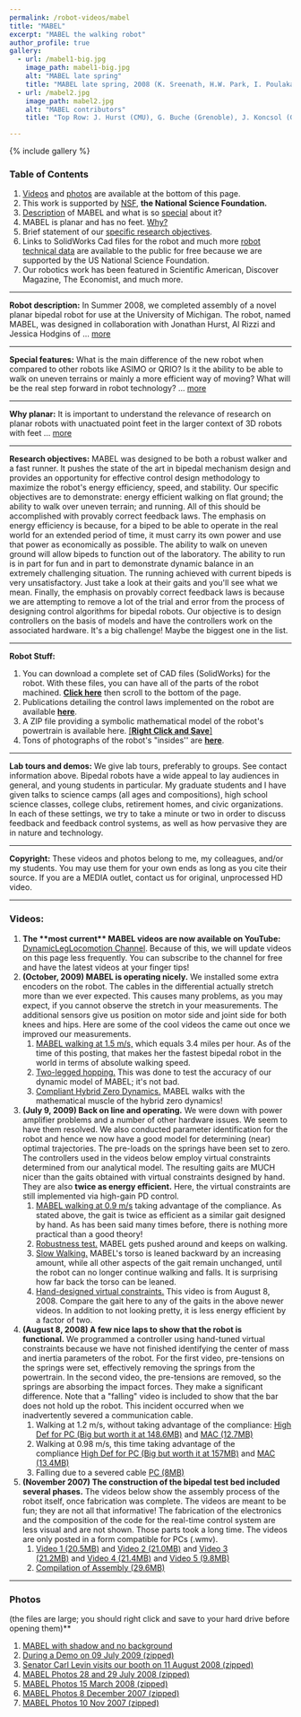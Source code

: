 ```yaml
---
permalink: /robot-videos/mabel
title: "MABEL"
excerpt: "MABEL the walking robot"
author_profile: true
gallery:
  - url: /mabel1-big.jpg
    image_path: mabel1-big.jpg
    alt: "MABEL late spring"
    title: "MABEL late spring, 2008 (K. Sreenath, H.W. Park, I. Poulakakis, J. Grizzle) "
  - url: /mabel2.jpg
    image_path: mabel2.jpg
    alt: "MABEL contributors"
    title: "Top Row: J. Hurst (CMU), G. Buche (Grenoble), J. Koncsol (GM); Bottom Row: B. Morris (Eaton), S. Zhang (CMU), and RABBIT (Grenoble) all contributed to the test-bed's conception, design, fabrication, and assembly. "

---
```


{% include gallery %}

### Table of Contents

1.  [Videos](#videos) and [photos](#photos) are available at the bottom of this page.
2.  This work is supported by [NSF](http://nsf.gov/), **the National Science Foundation.**
3.  [Description](#description) of MABEL and what is so [special](#features) about it?
4.  MABEL is planar and has no feet. [Why?](#planar)
5.  Brief statement of our [specific research objectives](#objectives).
6.  Links to SolidWorks Cad files for the robot and much more [robot technical data](#robotdata) are available to the public for free because we are supported by the US National Science Foundation.
7.  Our robotics work has been featured in Scientific American, Discover Magazine, The Economist, and much more.

* * *

**<a name="description"></a>Robot description:** In Summer 2008, we completed assembly of a novel planar bipedal robot for use at the University of Michigan. The robot, named MABEL, was designed in collaboration with Jonathan Hurst, Al Rizzi and Jessica Hodgins of ... [more](/robot-videos/mabel/description.html)

* * *

**<a name="features"></a>Special features:** What is the main difference of the new robot when compared to other robots like ASIMO or QRIO? Is it the ability to be able to walk on uneven terrains or mainly a more efficient way of moving? What will be the real step forward in robot technology? ... [more](/robot-videos/mabel/features.html)

* * *

**<a name="planar"></a>Why planar:** It is important to understand the relevance of research on planar robots with unactuated point feet in the larger context of 3D robots with feet ... [more](/robot-videos/mabel/relevance.html)

* * *

**<a name="objectives"></a>Research objectives:** MABEL was designed to be both a robust walker and a fast runner. It pushes the state of the art in bipedal mechanism design and provides an opportunity for effective control design methodology to maximize the robot's energy efficiency, speed, and stability. Our specific objectives are to demonstrate: energy efficient walking on flat ground; the ability to walk over uneven terrain; and running. All of this should be accomplished with provably correct feedback laws. The emphasis on energy efficiency is because, for a biped to be able to operate in the real world for an extended period of time, it must carry its own power and use that power as economically as possible. The ability to walk on uneven ground will allow bipeds to function out of the laboratory. The ability to run is in part for fun and in part to demonstrate dynamic balance in an extremely challenging situation. The running achieved with current bipeds is very unsatisfactory. Just take a look at their gaits and you'll see what we mean. Finally, the emphasis on provably correct feedback laws is because we are attempting to remove a lot of the trial and error from the process of designing control algorithms for bipedal robots. Our objective is to design controllers on the basis of models and have the controllers work on the associated hardware. It's a big challenge! Maybe the biggest one in the list.

* * *

**<a name="robotdata"></a>Robot Stuff:**

1.  You can download a complete set of CAD files (SolidWorks) for the robot. With these files, you can have all of the parts of the robot machined. [**Click here**](https://mime.engineering.oregonstate.edu/research/drl/publications.html) then scroll to the bottom of the page.
2.  Publications detailing the control laws implemented on the robot are available [**here**](/publications/robotics.html).
3.  A ZIP file providing a symbolic mathematical model of the robot's powertrain is available here. [\[**Right Click and Save**\]](/files/Transmission-Dynamics.zip)
4.  Tons of photographs of the robot's "insides'' are [**here**](#photos).

* * *

**<a name="tours"></a>Lab tours and demos:** We give lab tours, preferably to groups. See contact information above. Bipedal robots have a wide appeal to lay audiences in general, and young students in particular. My graduate students and I have given talks to science camps (all ages and compositions), high school science classes, college clubs, retirement homes, and civic organizations. In each of these settings, we try to take a minute or two in order to discuss feedback and feedback control systems, as well as how pervasive they are in nature and technology.

* * *

**Copyright:** These videos and photos belong to me, my colleagues, and/or my students. You may use them for your own ends as long as you cite their source. If you are a MEDIA outlet, contact us for original, unprocessed HD video.

* * *

### Videos:

1.  **The \*\*most current\*\* MABEL videos are now available on YouTube:** [DynamicLegLocomotion Channel](http://www.youtube.com/user/DynamicLegLocomotion). Because of this, we will update videos on this page less frequently. You can subscribe to the channel for free and have the latest videos at your finger tips!
2.  **(October, 2009) MABEL is operating nicely.** We installed some extra encoders on the robot. The cables in the differential actually stretch more than we ever expected. This causes many problems, as you may expect, if you cannot observe the stretch in your measurements. The additional sensors give us position on motor side and joint side for both knees and hips. Here are some of the cool videos the came out once we improved our measurements.
    1.  [MABEL walking at 1.5 m/s,](https://www.youtube.com/watch?v=FO6Sx2zDURE) which equals 3.4 miles per hour. As of the time of this posting, that makes her the fastest bipedal robot in the world in terms of absolute walking speed.
    2.  [Two-legged hopping.](https://www.youtube.com/watch?v=2GGmBMW0Mdw) This was done to test the accuracy of our dynamic model of MABEL; it's not bad.
    3.  [Compliant Hybrid Zero Dynamics.](https://www.youtube.com/watch?v=PJM1OHm4k74) MABEL walks with the mathematical muscle of the hybrid zero dynamics!
3.  **(July 9, 2009) Back on line and operating.** We were down with power amplifier problems and a number of other hardware issues. We seem to have them resolved. We also conducted parameter identification for the robot and hence we now have a good model for determining (near) optimal trajectories. The pre-loads on the springs have been set to zero. The controllers used in the videos below employ virtual constraints determined from our analytical model. The resulting gaits are MUCH nicer than the gaits obtained with virtual constraints designed by hand. They are also **twice as energy efficient.** Here, the virtual constraints are still implemented via high-gain PD control.
    1.  [MABEL walking at 0.9 m/s](http://www.youtube.com/watch?v=dz_7u2ruNpg&feature=channel_page) taking advantage of the compliance. As stated above, the gait is twice as efficient as a similar gait designed by hand. As has been said many times before, there is nothing more practical than a good theory!
    2.  [Robustness test.](http://www.youtube.com/watch?v=25EBpRYlU7Q&feature=channel_page) MABEL gets pushed around and keeps on walking.
    3.  [Slow Walking.](http://www.youtube.com/watch?v=pq-8yOtiRXE&feature=channel) MABEL's torso is leaned backward by an increasing amount, while all other aspects of the gait remain unchanged, until the robot can no longer continue walking and falls. It is surprising how far back the torso can be leaned.
    4.  [Hand-designed virtual constraints.](http://www.youtube.com/watch?v=oiDsffH-BKs&feature=channel) This video is from August 8, 2008. Compare the gait here to any of the gaits in the above newer videos. In addition to not looking pretty, it is less energy efficient by a factor of two.
4.  **(August 8, 2008) A few nice laps to show that the robot is functional.** We programmed a controller using hand-tuned virtual constraints because we have not finished identifying the center of mass and inertia parameters of the robot. For the first video, pre-tensions on the springs were set, effectively removing the springs from the powertrain. In the second video, the pre-tensions are removed, so the springs are absorbing the impact forces. They make a significant difference. Note that a "falling" video is included to show that the bar does not hold up the robot. This incident occurred when we inadvertently severed a communication cable.
    1.  Walking at 1.2 m/s, without taking advantage of the compliance: [High Def for PC (Big but worth it at 148.6MB)](http://websites.umich.edu/~grizzlefacultyafs/vids/MABLE_walking1pt2m_per_second_HD.wmv) and [MAC (12.7MB)](http://websites.umich.edu/~grizzlefacultyafs/vids/MABLE_walking1pt2m_per_second.mov)
    2.  Walking at 0.98 m/s, this time taking advantage of the compliance [High Def for PC (Big but worth it at 157MB)](http://websites.umich.edu/~grizzlefacultyafs/vids/MABLE_walking0pt98m_per_second_HD.wmv) and [MAC (13.4MB)](http://websites.umich.edu/~grizzlefacultyafs/vids/MABLE_walking0pt98m_per_second.mov)
    3.  Falling due to a severed cable [PC (8MB)](http://websites.umich.edu/~grizzlefacultyafs/vids/falling.wmv)
5.  **(November 2007) The construction of the bipedal test bed included several phases.** The videos below show the assembly process of the robot itself, once fabrication was complete. The videos are meant to be fun; they are not all that informative! The fabrication of the electronics and the composition of the code for the real-time control system are less visual and are not shown. Those parts took a long time. The videos are only posted in a form compatible for PCs (.wmv).
    1.  [Video 1 (20.5MB)](http://websites.umich.edu/~grizzlefacultyafs/vids/video1.wmv) and [Video 2 (21.0MB)](http://websites.umich.edu/~grizzlefacultyafs/vids/video2.wmv) and [Video 3 (21.2MB)](http://websites.umich.edu/~grizzlefacultyafs/vids/video3.wmv) and [Video 4 (21.4MB)](http://websites.umich.edu/~grizzlefacultyafs/vids/video4.wmv) and [Video 5 (9.8MB)](http://websites.umich.edu/~grizzlefacultyafs/vids/video5.wmv)
    2.  [Compilation of Assembly (29.6MB)](http://websites.umich.edu/~grizzlefacultyafs/vids/FullAssembly.wmv)

* * *

### Photos
(the files are large; you should right click and save to your hard drive before opening them)**

1.  [MABEL with shadow and no background](http://websites.umich.edu/~grizzlefacultyafs/images/MABEL13Nov2010.tif)
2.  [During a Demo on 09 July 2009 (zipped)](http://websites.umich.edu/~grizzlefacultyafs/images/PhotosMABEL09July2009.zip)
3.  [Senator Carl Levin visits our booth on 11 August 2008 (zipped)](http://websites.umich.edu/~grizzlefacultyafs/images/PhotosMABEL_SenatorLevin11August2008.zip)
4.  [MABEL Photos 28 and 29 July 2008 (zipped)](http://websites.umich.edu/~grizzlefacultyafs/images/MABEL_29July2008.zip)
5.  [MABEL Photos 15 March 2008 (zipped)](http://websites.umich.edu/~grizzlefacultyafs/images/PhotosMABEL15March2008.zip)
6.  [MABEL Photos 8 December 2007 (zipped)](http://websites.umich.edu/~grizzlefacultyafs/images/MABEL_Photos8December2007.zip)
7.  [MABEL Photos 10 Nov 2007 (zipped)](http://websites.umich.edu/~grizzlefacultyafs/images/MabelPhotos10Nov2007.zip)